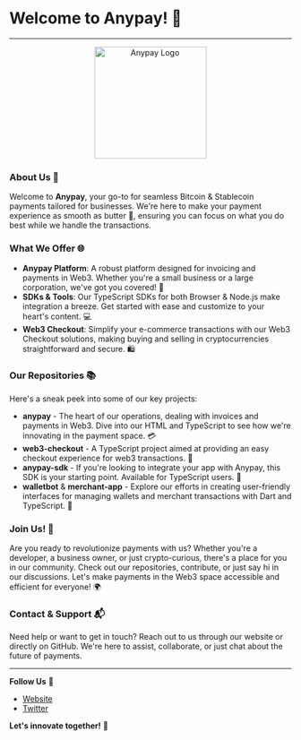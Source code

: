 # Welcome to Anypay! 🌟

---

<p align="center">
  <img src="https://bico.media/4bd0680e7545a42d76bb92c83415659cc6d66aae15d9f264062efc0cd7d1972e" alt="Anypay Logo" width="200">
</p>

### About Us 👋

Welcome to **Anypay**, your go-to for seamless Bitcoin & Stablecoin payments tailored for businesses. We're here to make your payment experience as smooth as butter 🧈, ensuring you can focus on what you do best while we handle the transactions.

### What We Offer 🌐

- **Anypay Platform**: A robust platform designed for invoicing and payments in Web3. Whether you're a small business or a large corporation, we've got you covered! 🚀
- **SDKs & Tools**: Our TypeScript SDKs for both Browser & Node.js make integration a breeze. Get started with ease and customize to your heart's content. 💻
- **Web3 Checkout**: Simplify your e-commerce transactions with our Web3 Checkout solutions, making buying and selling in cryptocurrencies straightforward and secure. 🛍️

### Our Repositories 📚

Here's a sneak peek into some of our key projects:

- **anypay** - The heart of our operations, dealing with invoices and payments in Web3. Dive into our HTML and TypeScript to see how we're innovating in the payment space. 💳
- **web3-checkout** - A TypeScript project aimed at providing an easy checkout experience for web3 transactions. 🛒
- **anypay-sdk** - If you're looking to integrate your app with Anypay, this SDK is your starting point. Available for TypeScript users. 📲
- **walletbot** & **merchant-app** - Explore our efforts in creating user-friendly interfaces for managing wallets and merchant transactions with Dart and TypeScript. 📱

### Join Us! 👐

Are you ready to revolutionize payments with us? Whether you're a developer, a business owner, or just crypto-curious, there's a place for you in our community. Check out our repositories, contribute, or just say hi in our discussions. Let's make payments in the Web3 space accessible and efficient for everyone! 🌍

### Contact & Support 📬

Need help or want to get in touch? Reach out to us through our website or directly on GitHub. We're here to assist, collaborate, or just chat about the future of payments.

---

**Follow Us** 🌠

- [Website](https://www.anypayx.com)
- [Twitter](https://twitter.com/xanypay)

**Let's innovate together!** 🚀
